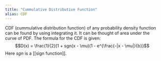 ```yaml
---
title: "Cummulative Distributive Function"
alias: CDF
---
```

CDF (cummulative distribution function) of any probability density function can be found by using integrating it. It can be thought of area under the curve of PDF.
The formula for the CDF is given:
$$D(x) = \frac{1}{2}[1 + sgn(x - \mu)(1 - e^{\frac{-|x - \mu|}{b}}$$
Here $sgn$ is a [[sign function]].